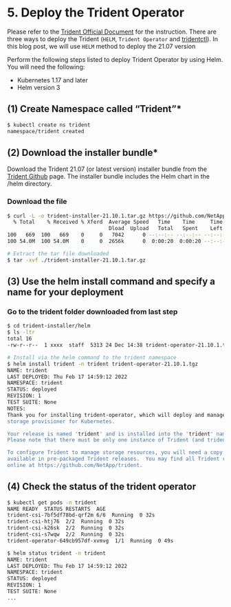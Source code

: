 # 5. Deploy the Trident Operator 

Please refer to the [Trident Official Document](https://netapp-trident.readthedocs.io/en/latest/kubernetes/fsx.html) for the instruction. There are three ways to deploy the Trident (`HELM`,  `Trident Operator` and [tridentctl](https://netapp-trident.readthedocs.io/en/stable-v18.07/reference/tridentctl.html)). In this blog post, we will use `HELM` method to deploy the 21.07 version

Perform the following steps listed to deploy Trident Operator by using Helm. You will need the following:

* Kubernetes 1.17 and later
* Helm version 3

## (1) Create Namespace called “Trident”*

```bash
$ kubectl create ns trident
namespace/trident created
```

## (2) Download the installer bundle*

Download the Trident 21.07 (or latest version) installer bundle from the [Trident Github](https://github.com/netapp/trident/releases) page. The installer bundle includes the Helm chart in the /helm directory.

### Download the file

```bash
$ curl -L -o trident-installer-21.10.1.tar.gz https://github.com/NetApp/trident/releases/download/v21.10.1/trident-installer-21.10.1.tar.gz
  % Total    % Received % Xferd  Average Speed   Time    Time     Time  Current
                                 Dload  Upload   Total   Spent    Left  Speed
100   669  100   669    0     0   7042      0 --:--:-- --:--:-- --:--:--  7042
100 54.0M  100 54.0M    0     0  2656k      0  0:00:20  0:00:20 --:--:-- 2180k

# Extract the tar file downloaded
$ tar -xvf ./trident-installer-21.10.1.tar.gz 
```

## (3) Use the helm install command and specify a name for your deployment

### Go to the trident folder downloaded from last step

```bash
$ cd trident-installer/helm
$ ls -ltr
total 16
-rw-r--r--  1 xxxx  staff  5313 24 Dec 14:38 trident-operator-21.10.1.tgz

# Install via the helm command to the trident namespace
$ helm install trident -n trident trident-operator-21.10.1.tgz 
NAME: trident
LAST DEPLOYED: Thu Feb 17 14:59:12 2022
NAMESPACE: trident
STATUS: deployed
REVISION: 1
TEST SUITE: None
NOTES:
Thank you for installing trident-operator, which will deploy and manage NetApp's Trident CSI
storage provisioner for Kubernetes.

Your release is named 'trident' and is installed into the 'trident' namespace.
Please note that there must be only one instance of Trident (and trident-operator) in a Kubernetes cluster.

To configure Trident to manage storage resources, you will need a copy of tridentctl, which is
available in pre-packaged Trident releases.  You may find all Trident releases and source code
online at https://github.com/NetApp/trident.
```

## (4)  Check the status of the trident operator

```bash
$ kubectl get pods -n trident
NAME READY  STATUS RESTARTS  AGE
trident-csi-7bf5df78bd-qrf2m 6/6  Running  0 32s
trident-csi-htj76  2/2  Running  0 32s
trident-csi-k26sk  2/2  Running  0 32s
trident-csi-s7wqw  2/2  Running  0 32s
trident-operator-649cb957df-xvmvg  1/1  Running  0 49s

$ helm status trident -n trident
NAME: trident
LAST DEPLOYED: Thu Feb 17 14:59:12 2022
NAMESPACE: trident
STATUS: deployed
REVISION: 1
TEST SUITE: None
...
```

